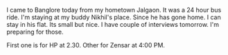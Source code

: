 I came to Banglore today from my hometown Jalgaon. It was a 24 hour bus ride.
I'm staying at my buddy Nikhil's place. Since he has gone home. I can stay in his flat. 
Its small but nice. I have couple of interviews tomorrow. I'm preparing for those.

First one is for HP at 2.30.
Other for Zensar at 4:00 PM.